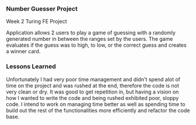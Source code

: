 ### Number Guesser Project

Week 2 Turing FE Project

Application allows 2 users to play a game of guessing with a randomly generated number in between the ranges set by the users.  The game evaluates if the guess was to high, to low, or the correct guess and creates a winner card.

### Lessons Learned
Unfortunately I had very poor time management and didn't spend alot of time on the project and was rushed at the end, therefore the code is not very clean or dry.  It was good to get repetition in, but having a vision on how I wanted to write the code and being rushed exhibited poor, sloppy code.  I intend to work on managing time better as well as spending time to build out the rest of the functionalities more efficiently and refactor the code base.
